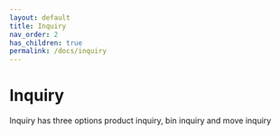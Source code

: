 ```yaml
---
layout: default
title: Inquiry
nav_order: 2
has_children: true
permalink: /docs/inquiry
---
```


# Inquiry

Inquiry has three options product inquiry, bin inquiry and move inquiry
